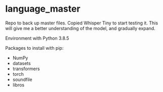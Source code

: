 # language_master
Repo to back up master files.
Copied Whisper Tiny to start testing it. This will give me a better understanding of the model, and gradually expand. 

Environment with Python 3.8.5 

Packages to install with pip:
- NumPy
- datasets
- transformers
- torch
- soundfile
- libros



